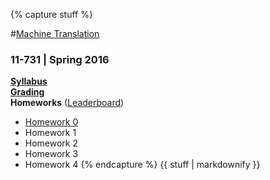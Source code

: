 {% capture stuff %}

#<a href="{{site.baseurl}}" id="home">Machine Translation</a>
### 11-731 | Spring 2016

[**Syllabus**]({{site.baseurl}}/#syllabus) <br />
[**Grading**]({{site.baseurl}}/grading.html) <br />
**Homeworks** ([Leaderboard](leaderboard.html)) <br />
 * [Homework 0]({{site.baseurl}}/hw0.html)
 * Homework 1
 * Homework 2
 * Homework 3
 * Homework 4
{% endcapture %}
{{ stuff | markdownify }}

